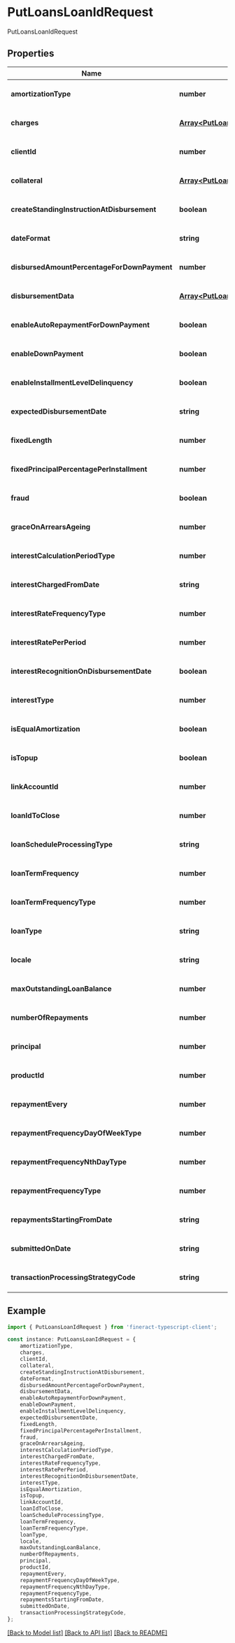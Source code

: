# PutLoansLoanIdRequest

PutLoansLoanIdRequest

## Properties

Name | Type | Description | Notes
------------ | ------------- | ------------- | -------------
**amortizationType** | **number** |  | [optional] [default to undefined]
**charges** | [**Array&lt;PutLoansLoanIdChanges&gt;**](PutLoansLoanIdChanges.md) |  | [optional] [default to undefined]
**clientId** | **number** |  | [optional] [default to undefined]
**collateral** | [**Array&lt;PutLoansLoanIdCollateral&gt;**](PutLoansLoanIdCollateral.md) |  | [optional] [default to undefined]
**createStandingInstructionAtDisbursement** | **boolean** |  | [optional] [default to undefined]
**dateFormat** | **string** |  | [optional] [default to undefined]
**disbursedAmountPercentageForDownPayment** | **number** |  | [optional] [default to undefined]
**disbursementData** | [**Array&lt;PutLoansLoanIdDisbursementData&gt;**](PutLoansLoanIdDisbursementData.md) |  | [optional] [default to undefined]
**enableAutoRepaymentForDownPayment** | **boolean** |  | [optional] [default to undefined]
**enableDownPayment** | **boolean** |  | [optional] [default to undefined]
**enableInstallmentLevelDelinquency** | **boolean** |  | [optional] [default to undefined]
**expectedDisbursementDate** | **string** |  | [optional] [default to undefined]
**fixedLength** | **number** |  | [optional] [default to undefined]
**fixedPrincipalPercentagePerInstallment** | **number** |  | [optional] [default to undefined]
**fraud** | **boolean** |  | [optional] [default to undefined]
**graceOnArrearsAgeing** | **number** |  | [optional] [default to undefined]
**interestCalculationPeriodType** | **number** |  | [optional] [default to undefined]
**interestChargedFromDate** | **string** |  | [optional] [default to undefined]
**interestRateFrequencyType** | **number** |  | [optional] [default to undefined]
**interestRatePerPeriod** | **number** |  | [optional] [default to undefined]
**interestRecognitionOnDisbursementDate** | **boolean** |  | [optional] [default to undefined]
**interestType** | **number** |  | [optional] [default to undefined]
**isEqualAmortization** | **boolean** |  | [optional] [default to undefined]
**isTopup** | **boolean** |  | [optional] [default to undefined]
**linkAccountId** | **number** |  | [optional] [default to undefined]
**loanIdToClose** | **number** |  | [optional] [default to undefined]
**loanScheduleProcessingType** | **string** |  | [optional] [default to undefined]
**loanTermFrequency** | **number** |  | [optional] [default to undefined]
**loanTermFrequencyType** | **number** |  | [optional] [default to undefined]
**loanType** | **string** |  | [optional] [default to undefined]
**locale** | **string** |  | [optional] [default to undefined]
**maxOutstandingLoanBalance** | **number** |  | [optional] [default to undefined]
**numberOfRepayments** | **number** |  | [optional] [default to undefined]
**principal** | **number** |  | [optional] [default to undefined]
**productId** | **number** |  | [optional] [default to undefined]
**repaymentEvery** | **number** |  | [optional] [default to undefined]
**repaymentFrequencyDayOfWeekType** | **number** |  | [optional] [default to undefined]
**repaymentFrequencyNthDayType** | **number** |  | [optional] [default to undefined]
**repaymentFrequencyType** | **number** |  | [optional] [default to undefined]
**repaymentsStartingFromDate** | **string** |  | [optional] [default to undefined]
**submittedOnDate** | **string** |  | [optional] [default to undefined]
**transactionProcessingStrategyCode** | **string** |  | [optional] [default to undefined]

## Example

```typescript
import { PutLoansLoanIdRequest } from 'fineract-typescript-client';

const instance: PutLoansLoanIdRequest = {
    amortizationType,
    charges,
    clientId,
    collateral,
    createStandingInstructionAtDisbursement,
    dateFormat,
    disbursedAmountPercentageForDownPayment,
    disbursementData,
    enableAutoRepaymentForDownPayment,
    enableDownPayment,
    enableInstallmentLevelDelinquency,
    expectedDisbursementDate,
    fixedLength,
    fixedPrincipalPercentagePerInstallment,
    fraud,
    graceOnArrearsAgeing,
    interestCalculationPeriodType,
    interestChargedFromDate,
    interestRateFrequencyType,
    interestRatePerPeriod,
    interestRecognitionOnDisbursementDate,
    interestType,
    isEqualAmortization,
    isTopup,
    linkAccountId,
    loanIdToClose,
    loanScheduleProcessingType,
    loanTermFrequency,
    loanTermFrequencyType,
    loanType,
    locale,
    maxOutstandingLoanBalance,
    numberOfRepayments,
    principal,
    productId,
    repaymentEvery,
    repaymentFrequencyDayOfWeekType,
    repaymentFrequencyNthDayType,
    repaymentFrequencyType,
    repaymentsStartingFromDate,
    submittedOnDate,
    transactionProcessingStrategyCode,
};
```

[[Back to Model list]](../README.md#documentation-for-models) [[Back to API list]](../README.md#documentation-for-api-endpoints) [[Back to README]](../README.md)
